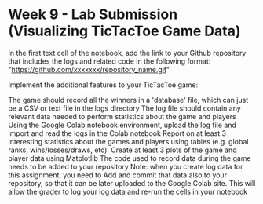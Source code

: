 # Week 9 - Lab Submission (Visualizing TicTacToe Game Data) 

In the first text cell of the notebook, add the link to your Github repository that includes the logs and related code in the following format: "https://github.com/xxxxxxx/repository_name.git"

Implement the additional features to your TicTacToe game:

The game should record all the winners in a 'database' file, which can just be a CSV or text file in the logs directory
The log file should contain any relevant data needed to perform statistics about the game and players
Using the Google Colab notebook environment, upload the log file and import and read the logs in the Colab notebook
Report on at least 3 interesting statistics about the games and players using tables (e.g. global ranks, wins/losses/draws, etc).
Create at least 3 plots of the game and player data using Matplotlib 
The code used to record data during the game needs to be added to your repository
Note: when you create log data for this assignment, you need to Add and commit that data also to your repository, so that it can be later uploaded to the Google Colab site. This will allow the grader to log your log data and re-run the cells in your notebook
